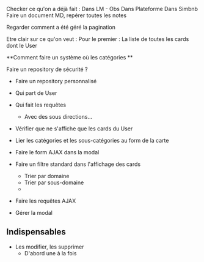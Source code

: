 Checker ce qu'on a déjà fait :
  Dans LM - Obs
  Dans Plateforme
  Dans Simbnb
    Faire un document MD, repérer toutes les notes

Regarder comment a été géré la pagination

Etre clair sur ce qu'on veut :
  Pour le premier :
    La liste de toutes les cards dont le User


**Comment faire un système où les catégories **

Faire un repository de sécurité ?
- Faire un repository personnalisé
- Qui part de User
- Qui fait les requêtes
  - Avec des sous directions...


- Vérifier que ne s'affiche que les cards du User
- Lier les catégories et les sous-catégories au form de la carte

- Faire le form AJAX dans la modal
- Faire un filtre standard dans l'affichage des cards
  - Trier par domaine
  - Trier par sous-domaine
  - 



- Faire les requêtes AJAX


- Gérer la modal


## Indispensables

- Les modifier, les supprimer
  - D'abord une à la fois
